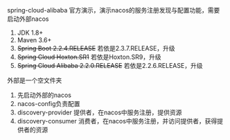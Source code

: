 spring-cloud-alibaba 官方演示，演示nacos的服务注册发现与配置功能，需要启动外部nacos

1. JDK 1.8+
2. Maven 3.6+
3. ~~Spring Boot 2.2.4.RELEASE~~ 			若依是2.3.7.RELEASE，升级
4. ~~Spring Cloud Hoxton.SR1~~ 			若依是Hoxton.SR9，升级
5. ~~Spring Cloud Alibaba 2.2.0.RELEASE~~ 	若依是2.2.6.RELEASE，升级


外部是一个空文件夹
1. 先启动外部的nacos
2. nacos-config负责配置
3. discovery-provider 提供者，在nacos中服务注册，提供资源
4. discovery-consumer 消费者，在nacos中服务注册，并访问提供者，获得提供者的资源